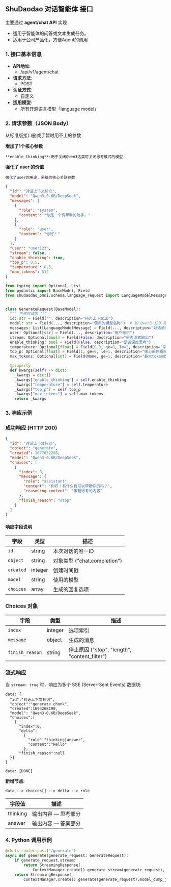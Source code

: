 ## ShuDaodao 对话智能体 接口

主要通过 **agent/chat API** 实现

- 适用于智能体的问答或文本生成任务。
- 适用于公司产品化，方便Agent的调用

### **1. 接口基本信息**

- **API地址**:
    - /api/v1/agent/chat
- **请求方法**:
    - POST
- **认证方式**:
    - 自定义
- **适用模型**:
    - 所有开源语言模型「language model」

### **2. 请求参数（JSON Body）**

从标准版接口删减了暂时用不上的参数

**增加了1个核心参数**

    **enable_thinking**:用于关闭Qwen3这类可关闭思考模式的模型

**强化了 user 的价值**

    强化了user的用途，系统的核心关联参数

```json
{
  "id": "对话上下文标识",
  "model": "Qwen3-0.6B/DeepSeek",
  "messages": [
    {
      "role": "system",
      "content": "你是一个有帮助的助手。"
    },
    {
      "role": "user",
      "content": "你好！"
    }
  ],
  "user": "user123",
  "stream": false,
  "enable_thinking": true,
  "top_p": 0.5,
  "temperature": 0.5,
  "max_tokens": 512
}

```

```python
from typing import Optional, List
from pydantic import BaseModel, Field
from shudaodao_omni.schema.language_request import LanguageModelMessage


class GenerateRequest(BaseModel):
  """ 生成的请求 """
  id: str = Field("", description="持久上下文ID")
  model: str = Field(..., description="使用的模型名称")  # 如 Qwen3-32B 等
  messages: List[LanguageModelMessage] = Field(..., description="对话消息列表")
  user: Optional[str] = Field(..., description="用户标识")
  stream: Optional[bool] = Field(False, description="是否流式输出")
  enable_thinking: bool = Field(False, description="是否深度思考")
  temperature: Optional[float] = Field(0.3, ge=0, le=2, description="采样温度，0-2之间")
  top_p: Optional[float] = Field(1, ge=0, le=1, description="核心采样概率")
  max_tokens: Optional[int] = Field(None, ge=1, description="最大token数")

  @property
  def kwargs(self) -> dict:
    _kwargs = dict()
    _kwargs["enable_thinking"] = self.enable_thinking
    _kwargs["temperature"] = self.temperature
    _kwargs["top_p"] = self.top_p
    _kwargs["max_tokens"] = self.max_tokens
    return _kwargs
```

### **3. 响应示例**

### 成功响应 (HTTP 200)

```json
{
  "id": "对话上下文标识",
  "object": "generate",
  "created": 1677652288,
  "model": "Qwen3-0.6B/DeepSeek",
  "choices": [
    {
      "index": 0,
      "message": {
        "role": "assistant",
        "content": "你好！有什么我可以帮助你的吗？",
        "reasoning_content": "推理思考的内容"
      },
      "finish_reason": "stop"
    }
  ]
}
```

#### 响应字段说明

| 字段        | 类型      | 描述                       |
|-----------|---------|--------------------------|
| `id`      | string  | 本次对话的唯一ID                |
| `object`  | string  | 对象类型 ("chat.completion") |
| `created` | integer | 创建时间戳                    |
| `model`   | string  | 使用的模型                    |
| `choices` | array   | 生成的回复选项                  |

### Choices 对象

| 字段              | 类型      | 描述                                        |
|-----------------|---------|-------------------------------------------|
| `index`         | integer | 选项索引                                      |
| `message`       | object  | 生成的消息                                     |
| `finish_reason` | string  | 停止原因 ("stop", "length", "content_filter") |

### 流式响应

当 `stream: true` 时，响应为多个 SSE (Server-Sent Events) 数据块:

```
data: {
  "id":"对话上下文标识",
  "object":"generate.chunk",
  "created":1694268190,
  "model": "Qwen3-0.6B/DeepSeek",
  "choices":[
    {
      "index":0,
      "delta":
        {
          "role":"thinking|answer",
          "content":"Hello"
        },
      "finish_reason":null
  }]
}

data: [DONE]
```

**新增节点:**

    data --> choices[] --> delta --> role

| 字段值      | 描述          |
|----------|-------------|
| thinking | 输出内容 — 思考部分 | 
| answer   | 输出内容 — 答案部分 |

### **4. Python 调用示例**

``` python
@chats_router.post("/generate")
async def generate(generate_request: GenerateRequest):
    if generate_request.stream:
        return StreamingResponse(
            ContextManager.create().generate_stream(generate_request), media_type="application/json")
    return StreamingResponse(
        ContextManager.create().generate(generate_request).model_dump_json(), media_type="application/json")
```

